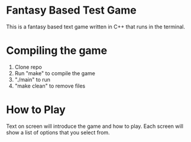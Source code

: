 # Fantasy Based Test Game
This is a fantasy based text game written in C++ that runs in the terminal. 

# Compiling the game
1. Clone repo
2. Run "make" to compile the game
3. "./main" to run
4. "make clean" to remove files 

# How to Play
Text on screen will introduce the game and how to play. Each screen will show a list of options that you select from. 
